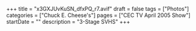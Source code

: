 +++
title = "x3GXJUvKuSN_dfxPQ_r7.avif"
draft = false
tags = ["Photos"]
categories = ["Chuck E. Cheese's"]
pages = ["CEC TV April 2005 Show"]
startDate = ""
description = "3-Stage SVHS"
+++
